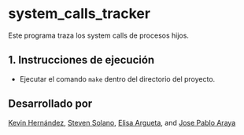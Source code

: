 # system_calls_tracker
Este programa traza los system calls de procesos hijos.

## 1. Instrucciones de ejecución
- Ejecutar el comando `make` dentro del directorio del proyecto.


## Desarrollado por
[Kevin Hernández](https://github.com/kevinah95), [Steven Solano](https://github.com/solanors20), [Elisa Argueta](https://github.com/elisa7143), and [Jose Pablo Araya](https://github.com/arayajosepablo)